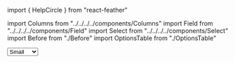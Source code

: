 import { HelpCircle } from "react-feather"

import Columns from "../../../../components/Columns"
import Field from "../../../../components/Field"
import Select from "../../../../components/Select"
import Before from "./Before"
import OptionsTable from "./OptionsTable"

<Columns reverse>
  <Before />
  <Field label="Size">
    <Select before={<HelpCircle />}>
      <option value="S">Small</option>
      <option value="M">Medium</option>
      <option value="L">Large</option>
    </Select>
  </Field>
</Columns>
<OptionsTable />
